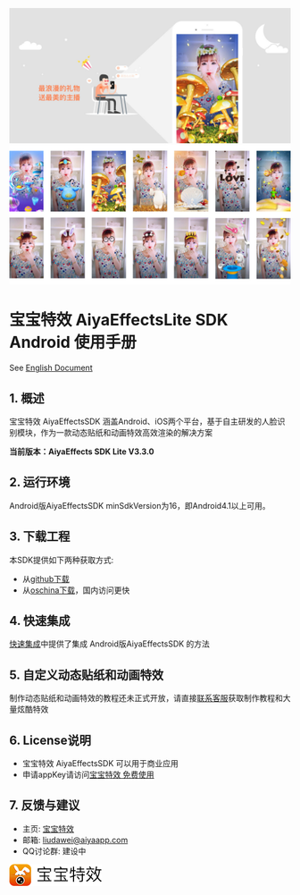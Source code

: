 <a href="http://www.bbtexiao.com/"><img src="doc/summarize1.jpg" border="0" alt="宝宝特效" /></a>
<a href="http://www.bbtexiao.com/"><img src="doc/summarize2.jpg" border="0" alt="宝宝特效" /></a>

# 宝宝特效 AiyaEffectsLite SDK Android 使用手册 

See [English Document](readme_en.md)

## 1. 概述
宝宝特效 AiyaEffectsSDK 涵盖Android、iOS两个平台，基于自主研发的人脸识别模块，作为一款动态贴纸和动画特效高效渲染的解决方案

**当前版本：AiyaEffects SDK Lite V3.3.0** 

## 2. 运行环境
Android版AiyaEffectsSDK minSdkVersion为16，即Android4.1以上可用。

## 3. 下载工程
本SDK提供如下两种获取方式:

* 从[github下载](https://github.com/aiyaapp/AiyaEffectsLiteAndroid)
* 从[oschina下载](https://git.oschina.net/doggycoder/AiyaEffectsLiteAndroid)，国内访问更快

## 4. 快速集成
[快速集成](https://github.com/aiyaapp/AiyaEffectsLiteAndroid/wiki)中提供了集成 Android版AiyaEffectsSDK 的方法

## 5. 自定义动态贴纸和动画特效
制作动态贴纸和动画特效的教程还未正式开放，请直接[联系客服](http://www.bbtexiao.com/site/about)获取制作教程和大量炫酷特效

## 6. License说明
* 宝宝特效 AiyaEffectsSDK 可以用于商业应用
* 申请appKey请访问[宝宝特效 免费使用](http://bbtexiao.aiyaapp.com/site/free)

## 7. 反馈与建议
- 主页: [宝宝特效](http://www.bbtexiao.com)
- 邮箱: <liudawei@aiyaapp.com>
- QQ讨论群: 建设中

<a href="http://www.bbtexiao.com/"><img src="doc/logo.png" border="0" alt="宝宝特效" /></a>
